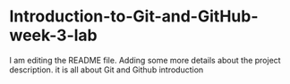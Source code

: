 # Introduction-to-Git-and-GitHub-week-3-lab
I am editing the README file. Adding some more details about the project description.
it is all about Git and Github introduction
